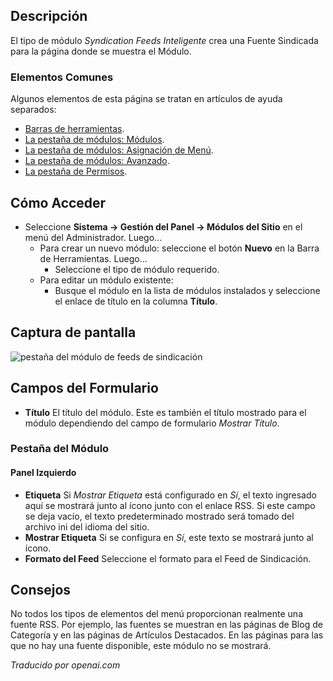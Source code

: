 <!-- Filename: Help4.x:Site_Modules:_Syndication_Feeds  / Display title: Modules : Flux de syndication -->

## Descripción

El tipo de módulo *Syndication Feeds Inteligente* crea una Fuente Sindicada
para la página donde se muestra el Módulo.

### Elementos Comunes

Algunos elementos de esta página se tratan en artículos de ayuda separados:

* [Barras de herramientas](jdocmanual?article=help/common-elements/toolbars).
* [La pestaña de módulos: Módulos](jdocmanual?article=help/modules/modules-module-tab).
* [La pestaña de módulos: Asignación de Menú](jdocmanual?article=help/modules/modules-menu-assignment-tab).
* [La pestaña de módulos: Avanzado](jdocmanual?article=help/modules/modules-advanced-tab).
* [La pestaña de Permisos](jdocmanual?article=help/common-elements/edit-permissions).

## Cómo Acceder

- Seleccione **Sistema → Gestión del Panel → Módulos del Sitio** en el
  menú del Administrador. Luego...
  - Para crear un nuevo módulo: seleccione el botón **Nuevo** en la Barra de Herramientas. Luego...
    - Seleccione el tipo de módulo requerido.
  - Para editar un módulo existente:
    - Busque el módulo en la lista de módulos instalados y seleccione el
      enlace de título en la columna **Título**.

## Captura de pantalla

![pestaña del módulo de feeds de sindicación](../../../es/images/modules-site/modules-syndication-feeds-module-tab.png)


## Campos del Formulario

- **Título** El título del módulo. Este es también el título mostrado
  para el módulo dependiendo del campo de formulario *Mostrar Título*.

### Pestaña del Módulo

#### Panel Izquierdo

- **Etiqueta** Si *Mostrar Etiqueta* está configurado en *Sí*, el texto ingresado aquí se mostrará junto al ícono junto con el enlace RSS. Si este campo 
  se deja vacío, el texto predeterminado mostrado será tomado del archivo ini del idioma del sitio.
- **Mostrar Etiqueta** Si se configura en *Sí*, este texto se mostrará junto al ícono.
- **Formato del Feed** Seleccione el formato para el Feed de Sindicación.

## Consejos

No todos los tipos de elementos del menú proporcionan realmente una fuente RSS. Por ejemplo, las fuentes se muestran en las páginas de Blog de Categoría y en las páginas de Artículos Destacados. En las páginas para las que no hay una fuente disponible, este módulo no se mostrará.

*Traducido por openai.com*

